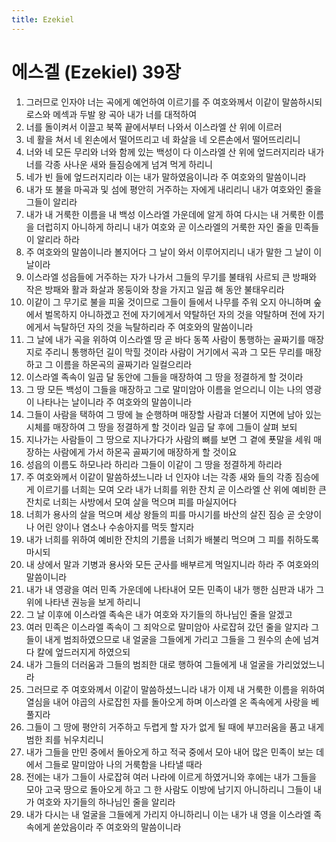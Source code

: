 ```yaml
---
title: Ezekiel
---
```


# 에스겔 (Ezekiel) 39장
1. 그러므로 인자야 너는 곡에게 예언하여 이르기를 주 여호와께서 이같이 말씀하시되 로스와 메섹과 두발 왕 곡아 내가 너를 대적하여
1. 너를 돌이켜서 이끌고 북쪽 끝에서부터 나와서 이스라엘 산 위에 이르러
1. 네 활을 쳐서 네 왼손에서 떨어뜨리고 네 화살을 네 오른손에서 떨어뜨리리니
1. 너와 네 모든 무리와 너와 함께 있는 백성이 다 이스라엘 산 위에 엎드러지리라 내가 너를 각종 사나운 새와 들짐승에게 넘겨 먹게 하리니
1. 네가 빈 들에 엎드러지리라 이는 내가 말하였음이니라 주 여호와의 말씀이니라
1. 내가 또 불을 마곡과 및 섬에 평안히 거주하는 자에게 내리리니 내가 여호와인 줄을 그들이 알리라
1. 내가 내 거룩한 이름을 내 백성 이스라엘 가운데에 알게 하여 다시는 내 거룩한 이름을 더럽히지 아니하게 하리니 내가 여호와 곧 이스라엘의 거룩한 자인 줄을 민족들이 알리라 하라
1. 주 여호와의 말씀이니라 볼지어다 그 날이 와서 이루어지리니 내가 말한 그 날이 이 날이라
1. 이스라엘 성읍들에 거주하는 자가 나가서 그들의 무기를 불태워 사르되 큰 방패와 작은 방패와 활과 화살과 몽둥이와 창을 가지고 일곱 해 동안 불태우리라
1. 이같이 그 무기로 불을 피울 것이므로 그들이 들에서 나무를 주워 오지 아니하며 숲에서 벌목하지 아니하겠고 전에 자기에게서 약탈하던 자의 것을 약탈하며 전에 자기에게서 늑탈하던 자의 것을 늑탈하리라 주 여호와의 말씀이니라
1. 그 날에 내가 곡을 위하여 이스라엘 땅 곧 바다 동쪽 사람이 통행하는 골짜기를 매장지로 주리니 통행하던 길이 막힐 것이라 사람이 거기에서 곡과 그 모든 무리를 매장하고 그 이름을 하몬곡의 골짜기라 일컬으리라
1. 이스라엘 족속이 일곱 달 동안에 그들을 매장하여 그 땅을 정결하게 할 것이라
1. 그 땅 모든 백성이 그들을 매장하고 그로 말미암아 이름을 얻으리니 이는 나의 영광이 나타나는 날이니라 주 여호와의 말씀이니라
1. 그들이 사람을 택하여 그 땅에 늘 순행하며 매장할 사람과 더불어 지면에 남아 있는 시체를 매장하여 그 땅을 정결하게 할 것이라 일곱 달 후에 그들이 살펴 보되
1. 지나가는 사람들이 그 땅으로 지나가다가 사람의 뼈를 보면 그 곁에 푯말을 세워 매장하는 사람에게 가서 하몬곡 골짜기에 매장하게 할 것이요
1. 성읍의 이름도 하모나라 하리라 그들이 이같이 그 땅을 정결하게 하리라
1. 주 여호와께서 이같이 말씀하셨느니라 너 인자야 너는 각종 새와 들의 각종 짐승에게 이르기를 너희는 모여 오라 내가 너희를 위한 잔치 곧 이스라엘 산 위에 예비한 큰 잔치로 너희는 사방에서 모여 살을 먹으며 피를 마실지어다
1. 너희가 용사의 살을 먹으며 세상 왕들의 피를 마시기를 바산의 살진 짐승 곧 숫양이나 어린 양이나 염소나 수송아지를 먹듯 할지라
1. 내가 너희를 위하여 예비한 잔치의 기름을 너희가 배불리 먹으며 그 피를 취하도록 마시되
1. 내 상에서 말과 기병과 용사와 모든 군사를 배부르게 먹일지니라 하라 주 여호와의 말씀이니라
1. 내가 내 영광을 여러 민족 가운데에 나타내어 모든 민족이 내가 행한 심판과 내가 그 위에 나타낸 권능을 보게 하리니
1. 그 날 이후에 이스라엘 족속은 내가 여호와 자기들의 하나님인 줄을 알겠고
1. 여러 민족은 이스라엘 족속이 그 죄악으로 말미암아 사로잡혀 갔던 줄을 알지라 그들이 내게 범죄하였으므로 내 얼굴을 그들에게 가리고 그들을 그 원수의 손에 넘겨 다 칼에 엎드러지게 하였으되
1. 내가 그들의 더러움과 그들의 범죄한 대로 행하여 그들에게 내 얼굴을 가리었었느니라
1. 그러므로 주 여호와께서 이같이 말씀하셨느니라 내가 이제 내 거룩한 이름을 위하여 열심을 내어 야곱의 사로잡힌 자를 돌아오게 하며 이스라엘 온 족속에게 사랑을 베풀지라
1. 그들이 그 땅에 평안히 거주하고 두렵게 할 자가 없게 될 때에 부끄러움을 품고 내게 범한 죄를 뉘우치리니
1. 내가 그들을 만민 중에서 돌아오게 하고 적국 중에서 모아 내어 많은 민족이 보는 데에서 그들로 말미암아 나의 거룩함을 나타낼 때라
1. 전에는 내가 그들이 사로잡혀 여러 나라에 이르게 하였거니와 후에는 내가 그들을 모아 고국 땅으로 돌아오게 하고 그 한 사람도 이방에 남기지 아니하리니 그들이 내가 여호와 자기들의 하나님인 줄을 알리라
1. 내가 다시는 내 얼굴을 그들에게 가리지 아니하리니 이는 내가 내 영을 이스라엘 족속에게 쏟았음이라 주 여호와의 말씀이니라